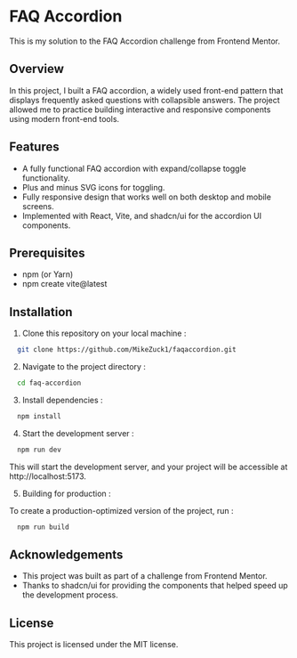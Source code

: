 # FAQ Accordion

This is my solution to the FAQ Accordion challenge from Frontend Mentor.

## Overview

In this project, I built a FAQ accordion, a widely used front-end pattern that displays frequently asked questions with collapsible answers. The project allowed me to practice building interactive and responsive components using modern front-end tools.

## Features

- A fully functional FAQ accordion with expand/collapse toggle functionality.
- Plus and minus SVG icons for toggling.
- Fully responsive design that works well on both desktop and mobile screens.
- Implemented with React, Vite, and shadcn/ui for the accordion UI components.

## Prerequisites
- npm (or Yarn) 
- npm create vite@latest  

## Installation

1. Clone this repository on your local machine : 

```bash
  git clone https://github.com/MikeZuck1/faqaccordion.git
```

2. Navigate to the project directory :
```bash
  cd faq-accordion
```

3. Install dependencies :

```bash
  npm install
```

4. Start the development server :
```bash
  npm run dev
```
This will start the development server, and your project will be accessible at http://localhost:5173. 

5. Building for production :

To create a production-optimized version of the project, run :
```bash
  npm run build
```
    
## Acknowledgements

- This project was built as part of a challenge from Frontend Mentor.
- Thanks to shadcn/ui for providing the components that helped speed up the development process.
## License

This project is licensed under the MIT license. 